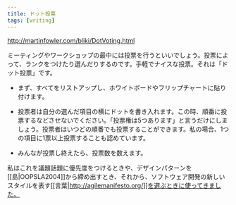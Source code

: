 ```yaml
---
title: ドット投票
tags: [writing]
---
```


http://martinfowler.com/bliki/DotVoting.html

ミーティングやワークショップの最中には投票を行うといいでしょう。投票によって、ランクをつけたり選んだりするのです。手軽でナイスな投票。それは「ドット投票」です。

* まず、すべてをリストアップし、ホワイトボードやフリップチャートに貼り付けます。

* 投票者は自分の選んだ項目の横にドットを書き入れます。この時、順番に投票するなどさせないでください。「投票権は5つあります」と言うだけにしましょう。投票者はいつどの順番でも投票することができます。私の場合、1つの項目に1票以上投票することも認めています。

* みんなが投票し終えたら、投票数を数えます。

私はこれを議題話題に優先度をつけるときや、デザインパターンを[[島|OOPSLA2004]]から締め出すとき、それから、ソフトウェア開発の新しいスタイルを表す[[言葉|http://agilemanifesto.org/]]を選ぶときに使ってきました。
